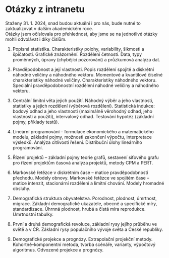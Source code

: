 # Otázky z intranetu 

Staženy 31. 1. 2024, snad budou aktuální i pro nás, bude nutné to zaktualizovat v dalším akademickém roce.  
Otázky jsem očíslovala pro přehlednost, aby jsme se na jednotlivé otázky mohli odvolávat i díky číslům.


1. Popisná statistika. Charakteristiky polohy, variability, šikmosti a špičatosti. Grafické znázornění. Rozdělení četností. Data, typy proměnných, úpravy (chybějící pozorování) a průzkumová analýza dat.

1. Pravděpodobnost a její vlastnosti. Popis rozdělení spojité a diskrétní náhodné veličiny a náhodného vektoru. Momentové a kvantilové číselné charakteristiky náhodné veličiny. Charakteristiky náhodného vektoru. Speciální pravděpodobnostní rozdělení náhodné veličiny a náhodného vektoru.

1. Centrální limitní věta jejich použití. Náhodný výběr a jeho vlastnosti, statistiky a jejich rozdělení (výběrová rozdělení). Statistická indukce: bodový odhad a jeho vlastnosti  (maximálně věrohodný odhad, jeho vlastnosti a použití), intervalový odhad. Testování hypotéz (základní pojmy, příklady testů).

1. Lineární programování – formulace ekonomického a matematického modelu, základní pojmy, možnosti zakončení výpočtu, interpretace výsledků. Analýza citlivosti řešení. Distribuční  úlohy lineárního programování.

1. Řízení projektů – základní pojmy teorie grafů, sestavení síťového grafu pro řízení projektům časová analýza projektů, metody CPM a PERT.

1. Markovské řetězce v diskrétním čase – matice pravděpodobností přechodu. Modely obnovy. Markovské řetězce ve spojitém čase – matice intenzit, stacionární rozdělení a limitní chování. Modely hromadné obsluhy.

1. Demografická struktura obyvatelstva. Porodnost, plodnost, úmrtnost, migrace. Základní demografické ukazatele, obecné a specifické míry, standardizace. Úhrnná plodnost, hrubá a čistá míra reprodukce. Úmrtnostní tabulky. 

1. První a druhá demografická revoluce, základní rysy jejího průběhu ve světě a v ČR. Základní rysy populačního vývoje světa a České republiky.

1. Demografické projekce a prognózy. Extrapolační projekční metody. Kohortně–komponentní metoda, tvorba scénáře, varianty, výpočtový algoritmus. Odvozené projekce a prognózy.
